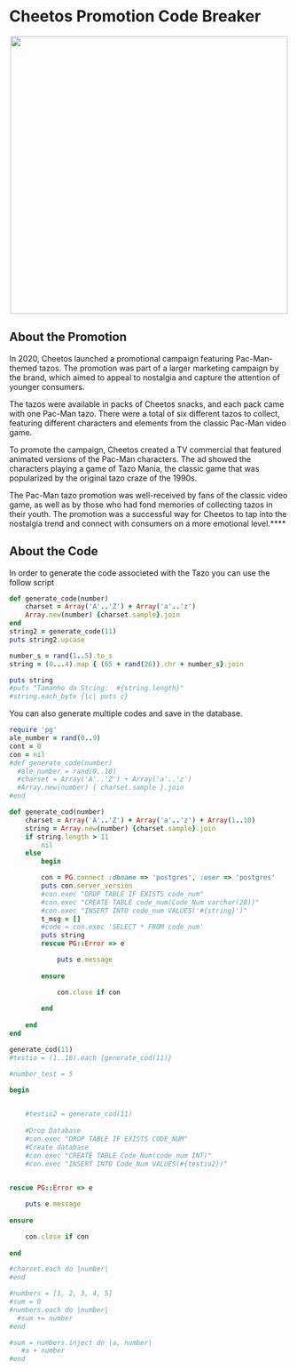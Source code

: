 # Cheetos Promotion Code Breaker

<center><img src = "https://upload.wikimedia.org/wikipedia/commons/thumb/2/24/Cheetos_logo.svg/2560px-Cheetos_logo.svg.png" width = "500px" height = "500px"></center>

## About the Promotion

In 2020, Cheetos launched a promotional campaign featuring Pac-Man-themed tazos. The promotion was part of a larger marketing campaign by the brand, which aimed to appeal to nostalgia and capture the attention of younger consumers.

The tazos were available in packs of Cheetos snacks, and each pack came with one Pac-Man tazo. There were a total of six different tazos to collect, featuring different characters and elements from the classic Pac-Man video game.

To promote the campaign, Cheetos created a TV commercial that featured animated versions of the Pac-Man characters. The ad showed the characters playing a game of Tazo Mania, the classic game that was popularized by the original tazo craze of the 1990s.

The Pac-Man tazo promotion was well-received by fans of the classic video game, as well as by those who had fond memories of collecting tazos in their youth. The promotion was a successful way for Cheetos to tap into the nostalgia trend and connect with consumers on a more emotional level.****

## About the Code

In order to generate the code associeted with the Tazo you can use the follow script

```ruby
def generate_code(number)
    charset = Array('A'..'Z') + Array('a'..'z')
    Array.new(number) {charset.sample}.join
end
string2 = generate_code(11)
puts string2.upcase  

number_s = rand(1..5).to_s
string = (0...4).map { (65 + rand(26)).chr + number_s}.join

puts string
#puts "Tamanho da String:  #{string.length}"
#string.each_byte {|c| puts c}

```

You can also generate multiple codes and save in the database.
```ruby
require 'pg'
ale_number = rand(0..9)
cont = 0
con = nil
#def generate_code(number)
  #ale_number = rand(0..10)
  #charset = Array('A'..'Z') + Array('a'..'z')
  #Array.new(number) { charset.sample }.join
#end

def generate_cod(number)
    charset = Array('A'..'Z') + Array('a'..'z') + Array(1..10)
	string = Array.new(number) {charset.sample}.join
	if string.length > 11
		nil
	else
		begin

		con = PG.connect :dbname => 'postgres', :user => 'postgres'
		puts con.server_version
		#con.exec "DROP TABLE IF EXISTS code_num"
		#con.exec "CREATE TABLE code_num(Code_Num varchar(20))"
		#con.exec "INSERT INTO code_num VALUES('#{string}')"
		t_msg = []
		#code = con.exec 'SELECT * FROM code_num'
		puts string
		rescue PG::Error => e

			puts e.message 
    
		ensure

			con.close if con
    
		end
		
	end
end

generate_cod(11)
#testio = (1..10).each {generate_cod(11)}

#number_test = 5

begin

    
	#testio2 = generate_cod(11)
	
	#Drop Database
	#con.exec "DROP TABLE IF EXISTS CODE_NUM"
	#Create database
	#con.exec "CREATE TABLE Code_Num(code_num INT)"
	#con.exec "INSERT INTO Code_Num VALUES(#{testio2})"
	

rescue PG::Error => e

    puts e.message 
    
ensure

    con.close if con
    
end

#charset.each do |number|
#end

#numbers = [1, 2, 3, 4, 5]
#sum = 0
#numbers.each do |number|
  #sum += number
#end

#sum = numbers.inject do |a, number|
   #a + number
#end

```

